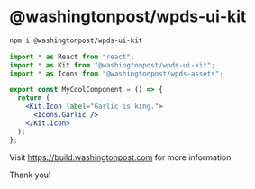 # @washingtonpost/wpds-ui-kit

```bash
npm i @washingtonpost/wpds-ui-kit
```

```jsx
import * as React from "react";
import * as Kit from "@washingtonpost/wpds-ui-kit";
import * as Icons from "@washingtonpost/wpds-assets";

export const MyCoolComponent = () => {
  return (
    <Kit.Icon label="Garlic is king.">
      <Icons.Garlic />
    </Kit.Icon>
  );
};
```

Visit https://build.washingtonpost.com for more information.

Thank you!
